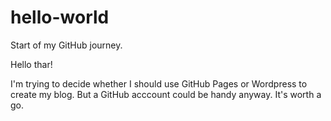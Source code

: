 # hello-world
Start of my GitHub journey.

Hello thar!

I'm trying to decide whether I should use GitHub Pages or Wordpress to create my blog. But a GitHub acccount could be handy anyway. It's worth a go.


